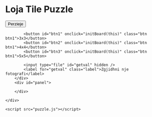 <html lang="en">
<head>
    <meta charset="UTF-8" />
    <meta name="viewport" content="width=device-width, initial-scale=1.0" />
    <meta http-equiv="X-UA-Compatible" content="ie=edge" />
    <title>Tile Puzzle</title>
    <link rel="stylesheet" href="puzzle.css" />
</head>
<body>
    <div class="container">
        <h1>Loja Tile Puzzle</h1>
        <div id="level">
            <button id="btnMix" onclick="MixItNow(this)" class="btn btn1">Perzieje</button>
            
            <button id="btn1" onclick="initBoard(this)" class="btn btn1">3x3</button>
            <button id="btn2" onclick="initBoard(this)" class="btn btn1">4x4</button>
            <button id="btn3" onclick="initBoard(this)" class="btn btn1">5x5</button>

            <input type="file" id="getval" hidden />
            <label for="getval" class="label">Zgjidhni nje fotografi</label>
        </div>
        <div id="panel">
             
        </div>

    </div>

    <script src="puzzle.js"></script>
</body>
</html>
